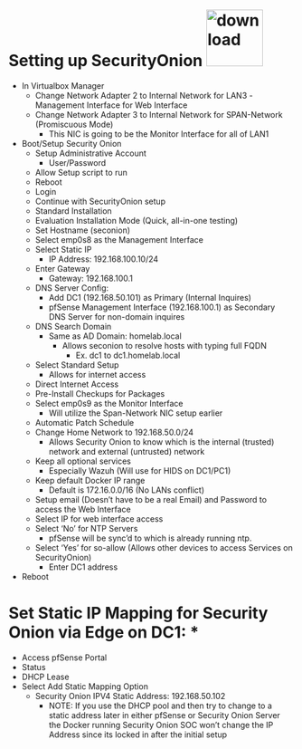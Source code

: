 # Setting up SecurityOnion <img width="100" height="100" alt="download" src="https://github.com/user-attachments/assets/0bad4ac8-cc1f-46d8-afa0-217321faea5e" /> 

- In Virtualbox Manager
  - Change Network Adapter 2 to Internal Network for LAN3
    -Management Interface for Web Interface 
  - Change Network Adapter 3 to Internal Network for SPAN-Network (Promiscuous Mode)
    - This NIC is going to be the Monitor Interface for all of LAN1
- Boot/Setup Security Onion
  - Setup Administrative Account
    - User/Password
  - Allow Setup script to run 
  - Reboot
  - Login 
  - Continue with SecurityOnion setup 
  - Standard Installation
  - Evaluation Installation Mode (Quick, all-in-one testing) 
  - Set Hostname (seconion)
  - Select emp0s8 as the Management Interface
  - Select Static IP 
    - IP Address: 192.168.100.10/24
  - Enter Gateway
    - Gateway: 192.168.100.1
  - DNS Server Config:
    - Add DC1 (192.168.50.101) as Primary (Internal Inquires)
    - pfSense Management Interface (192.168.100.1) as Secondary DNS Server for non-domain inquires 
  - DNS Search Domain
    - Same as AD Domain: homelab.local 
      - Allows seconion to resolve hosts with typing full FQDN
        - Ex. dc1 to dc1.homelab.local
  - Select Standard Setup
    - Allows for internet access
  - Direct Internet Access
  - Pre-Install Checkups for Packages 
  - Select emp0s9 as the Monitor Interface 
    - Will utilize the Span-Network NIC setup earlier
  - Automatic Patch Schedule
  - Change Home Network to 192.168.50.0/24 
    - Allows Security Onion to know which is the internal (trusted) network and external (untrusted) network
  - Keep all optional services 
    - Especially Wazuh (Will use for HIDS on DC1/PC1) 
  - Keep default Docker IP range
    - Default is 172.16.0.0/16 (No LANs conflict) 
  - Setup email (Doesn’t have to be a real Email) and Password to access the Web Interface
  - Select IP for web interface access
  - Select ‘No’ for NTP Servers
    - pfSense will be sync’d to which is already running ntp.
  - Select ‘Yes’ for so-allow (Allows other devices to access Services on SecurityOnion)
    - Enter DC1 address
- Reboot

# Set Static IP Mapping for Security Onion via Edge on DC1: *
- Access pfSense Portal 
- Status 
- DHCP Lease 
- Select Add Static Mapping Option 
  - Security Onion IPV4 Static Address: 192.168.50.102
    - NOTE: If you use the DHCP pool and then try to change to a static address later in either pfSense or Security Onion Server the Docker running Security Onion SOC won’t change the IP Address since its locked in after the initial setup
